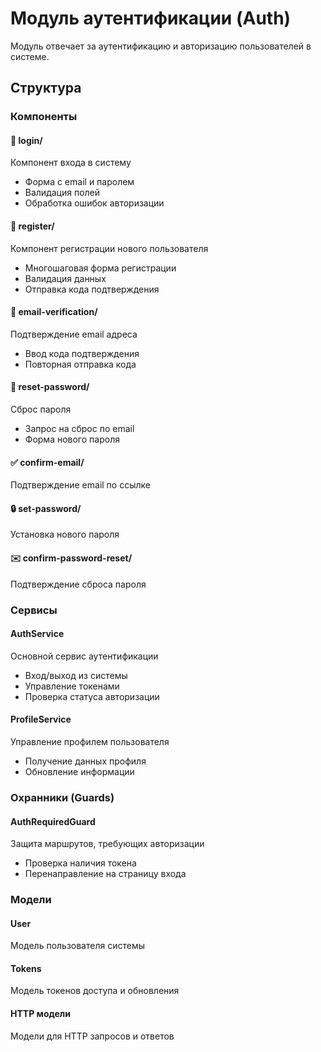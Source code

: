 <!-- @format -->

# Модуль аутентификации (Auth)

Модуль отвечает за аутентификацию и авторизацию пользователей в системе.

## Структура

### Компоненты

#### 🔐 login/

Компонент входа в систему

- Форма с email и паролем
- Валидация полей
- Обработка ошибок авторизации

#### 📝 register/

Компонент регистрации нового пользователя

- Многошаговая форма регистрации
- Валидация данных
- Отправка кода подтверждения

#### 📧 email-verification/

Подтверждение email адреса

- Ввод кода подтверждения
- Повторная отправка кода

#### 🔑 reset-password/

Сброс пароля

- Запрос на сброс по email
- Форма нового пароля

#### ✅ confirm-email/

Подтверждение email по ссылке

#### 🔒 set-password/

Установка нового пароля

#### ✉️ confirm-password-reset/

Подтверждение сброса пароля

### Сервисы

#### AuthService

Основной сервис аутентификации

- Вход/выход из системы
- Управление токенами
- Проверка статуса авторизации

#### ProfileService

Управление профилем пользователя

- Получение данных профиля
- Обновление информации

### Охранники (Guards)

#### AuthRequiredGuard

Защита маршрутов, требующих авторизации

- Проверка наличия токена
- Перенаправление на страницу входа

### Модели

#### User

Модель пользователя системы

#### Tokens

Модель токенов доступа и обновления

#### HTTP модели

Модели для HTTP запросов и ответов
